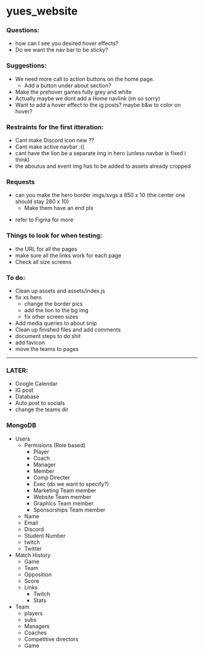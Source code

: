 # yues_website
 ### Questions:
- how can I see you desired hover effects?
- Do we want the nav bar to be sticky?

### Suggestions:
- We need more call to action buttons on the home page.
    - Add a button under about section?
- Make the prehover games fully grey and white
- Actually maybe we dont add a Home navlink (im so sorry)
- Want to add a hover effect to the ig posts? maybe b&w to color on hover?

### Restraints for the first itteration:
- Cant make Discord icon new ??
- Cant make active navbar :((
- cant have the lion be a separate img in hero (unless navbar is fixed i think)
- the aboutus and event img has to be added to assets already cropped 

### Requests
- can you make the hero border imgs/svgs a 850 x 10 (the center one should stay 280 x 10)
    - Make them have an end pls
* refer to Figma for more

### Things to look for when testing:
- the URL for all the pages
- make sure all the links work for each page
- Check all size screens

### To do:
- Clean up assets and assets/index.js
- fix xs hero
    - change the border pics
    - add the lion to the bg img
    - fix other screen sizes
- Add media queries to about snip
- Clean up finished files and add comments
- document steps to do shit
- add favicon
- move the teams to pages 

--------------------------------------

### LATER:
- Google Calendar
- IG post 
- Database
- Auto post to socials
- change the teams dir

### MongoDB
- Users
    - Permisions (Role based)
        - Player
        - Coach
        - Manager
        - Member
        - Comp Directer
        - Exec (do we want to specify?)
        - Marketing Team member
        - Website Team member
        - Graphics Team member
        - Sponsorships Team member
    - Name
    - Email
    - Discord
    - Student Number
    - twitch
    - Twitter
- Match History
    - Game
    - Team
    - Opposition 
    - Score
    - Links
        - Twitch
        - Stats
- Team
    - players
    - subs
    - Managers
    - Coaches
    - Competitive directors
    - Game

